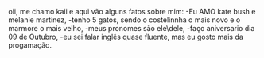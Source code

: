 oii, me chamo kaii e aqui vão alguns fatos sobre mim: 
-Eu AMO kate bush e melanie martinez, 
-tenho 5 gatos, sendo o costelinnha o mais novo e o marmore o mais velho, 
-meus pronomes são ele\dele, 
-faço aniversario dia 09 de Outubro, 
-eu sei falar inglês quase fluente, mas eu gosto mais da progamação.
